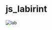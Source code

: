# js_labirint
![lab](https://user-images.githubusercontent.com/47417767/213919869-8628d1ce-ed4b-411e-b29d-850e6adbe9a7.png)
